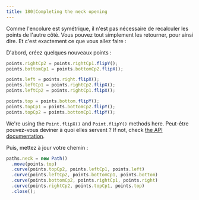 ```yaml
---
title: 180|Completing the neck opening
---
```


Comme l'encolure est symétrique, il n'est pas nécessaire de recalculer les points de l'autre côté. Vous pouvez tout simplement les retourner, pour ainsi dire. Et c'est exactement ce que vous allez faire :

D'abord, créez quelques nouveaux points :

```js
points.rightCp2 = points.rightCp1.flipY();
points.bottomCp1 = points.bottomCp2.flipX();

points.left = points.right.flipX();
points.leftCp1 = points.rightCp2.flipX();
points.leftCp2 = points.rightCp1.flipX();

points.top = points.bottom.flipY();
points.topCp1 = points.bottomCp2.flipY();
points.topCp2 = points.bottomCp1.flipY();
```

<Note>

We're using the `Point.flipX()` and `Point.flipY()` methods here.
Peut-être pouvez-vous deviner à quoi elles servent ? If not, check [the API documentation](/reference/api/point/).

</Note>

Puis, mettez à jour votre chemin :

```js
paths.neck = new Path()
  .move(points.top)
  .curve(points.topCp2, points.leftCp1, points.left)
  .curve(points.leftCp2, points.bottomCp1, points.bottom)
  .curve(points.bottomCp2, points.rightCp1, points.right)
  .curve(points.rightCp2, points.topCp1, points.top)
  .close();
```

<Example pattern="tutorial" part="step4" caption="And now you have a complete neck opening" />

